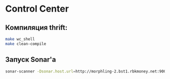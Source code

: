 # Control Center

## Компиляция thrift:

```sh
make wc_shell
make clean-compile
```

## Запуск Sonar'a

```sh
sonar-scanner -Dsonar.host.url=http://morphling-2.bst1.rbkmoney.net:9000 -Dsonar.sources=./src -Dsonar.projectKey=control-center -Dsonar.exclusions=src/app/gen-*/**,src/app/thrift/gen-*/**,src/app/fistful/gen-*/**,src/app/machinegun/gen-*/**,src/assets/meta-*.json
```
